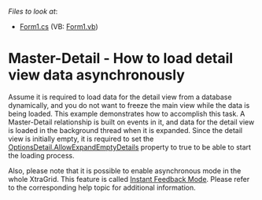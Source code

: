 <!-- default file list -->
*Files to look at*:

* [Form1.cs](./CS/WindowsFormsSample/Form1.cs) (VB: [Form1.vb](./VB/WindowsFormsSample/Form1.vb))
<!-- default file list end -->
# Master-Detail - How to load detail view data asynchronously


<p>Assume it is required to load data for the detail view from a database dynamically, and you do not want to freeze the main view while the data is being loaded. This example demonstrates how to accomplish this task. A Master-Detail relationship is built on events in it, and data for the detail view is loaded in the background thread when it is expanded. Since the detail view is initially empty, it is required to set the <a href="http://documentation.devexpress.com/#WindowsForms/DevExpressXtraGridViewsGridGridOptionsDetail_AllowExpandEmptyDetailstopic"><u>OptionsDetail.AllowExpandEmptyDetails</u></a> property to true to be able to start the loading process.</p><p>Also, please note that it is possible to enable asynchronous mode in the whole XtraGrid. This feature is called <a href="http://documentation.devexpress.com/#WindowsForms/CustomDocument8893"><u>Instant Feedback Mode</u></a>. Please refer to the corresponding help topic for additional information.</p>

<br/>


